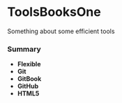 # ToolsBooksOne
Something about some efficient tools

### Summary
* **Flexible**
* **Git**
* **GitBook**
* **GitHub**
* **HTML5**

